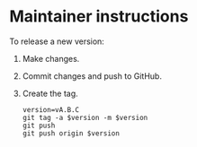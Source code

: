 # Maintainer instructions

To release a new version:

1. Make changes.

2. Commit changes and push to GitHub.

3. Create the tag.

    ```
    version=vA.B.C
    git tag -a $version -m $version
    git push
    git push origin $version
    ```
